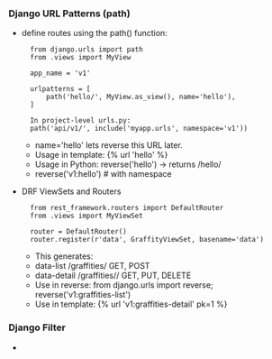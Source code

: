 ### Django URL Patterns (path)
  - define routes using the path() function:
    ```
      from django.urls import path
      from .views import MyView
    
      app_name = 'v1'
      
      urlpatterns = [
          path('hello/', MyView.as_view(), name='hello'),
      ]
    
      In project-level urls.py:
      path('api/v1/', include('myapp.urls', namespace='v1'))
    ```
    - name='hello' lets reverse this URL later.
    - Usage in template: {% url 'hello' %}
    - Usage in Python: reverse('hello') → returns /hello/
    - reverse('v1:hello')  # with namespace
      
  - DRF ViewSets and Routers
    ```
      from rest_framework.routers import DefaultRouter
      from .views import MyViewSet
      
      router = DefaultRouter()
      router.register(r'data', GraffityViewSet, basename='data')
    ```
    - This generates:
    - data-list	/graffities/	GET, POST
    - data-detail	/graffities/<pk>/	GET, PUT, DELETE
    - Use in reverse: from django.urls import reverse; reverse('v1:graffities-list')
    - Use in template: {% url 'v1:graffities-detail' pk=1 %}


### Django Filter
  - 

